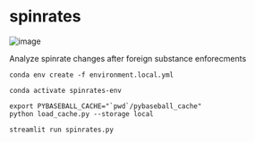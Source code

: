 # spinrates

![image](https://user-images.githubusercontent.com/9206065/122702880-61682880-d21e-11eb-8ee7-98be24e694d9.png)

Analyze spinrate changes after foreign substance enforecments


```
conda env create -f environment.local.yml
```

```
conda activate spinrates-env
```

```
export PYBASEBALL_CACHE="`pwd`/pybaseball_cache"
python load_cache.py --storage local
```

```
streamlit run spinrates.py
```
